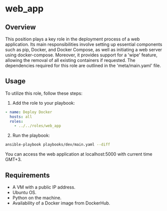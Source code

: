 # web_app
## Overview
This position plays a key role in the deployment process of a web application. Its main responsibilities involve setting up essential components such as pip, Docker, and Docker Compose, as well as initiating a web server using docker-compose. Moreover, it provides support for a 'wipe' feature, allowing the removal of all existing containers if requested. The dependencies required for this role are outlined in the 'meta/main.yaml' file.

## Usage
To utilize this role, follow these steps:

1. Add the role to your playbook:
```yaml
- name: Deploy Docker
  hosts: all
  roles:
    - ../../roles/web_app
```
2. Run the playbook:
``` bash
ansible-playbook playbooks/dev/main.yaml --diff
``` 
You can access the web application at localhost:5000 with current time GMT+3.

## Requirements
- A VM with a public IP address.
- Ubuntu OS.
- Python on the machine.
- Availability of a Docker image from DockerHub. 